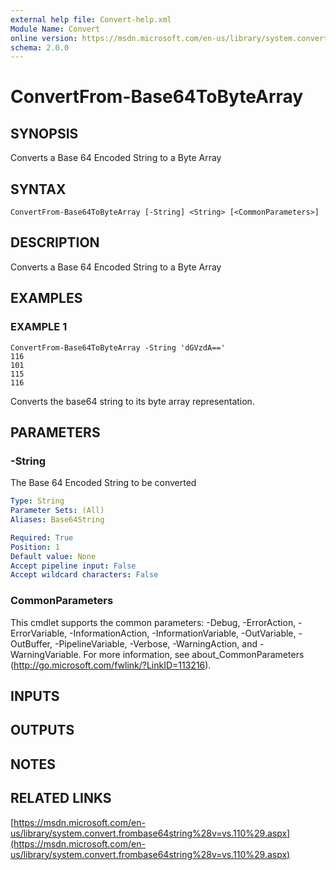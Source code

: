 ```yaml
---
external help file: Convert-help.xml
Module Name: Convert
online version: https://msdn.microsoft.com/en-us/library/system.convert.frombase64string%28v=vs.110%29.aspx
schema: 2.0.0
---
```


# ConvertFrom-Base64ToByteArray

## SYNOPSIS
Converts a Base 64 Encoded String to a Byte Array

## SYNTAX

```
ConvertFrom-Base64ToByteArray [-String] <String> [<CommonParameters>]
```

## DESCRIPTION
Converts a Base 64 Encoded String to a Byte Array

## EXAMPLES

### EXAMPLE 1
```
ConvertFrom-Base64ToByteArray -String 'dGVzdA=='
116
101
115
116
```

Converts the base64 string to its byte array representation.

## PARAMETERS

### -String
The Base 64 Encoded String to be converted

```yaml
Type: String
Parameter Sets: (All)
Aliases: Base64String

Required: True
Position: 1
Default value: None
Accept pipeline input: False
Accept wildcard characters: False
```

### CommonParameters
This cmdlet supports the common parameters: -Debug, -ErrorAction, -ErrorVariable, -InformationAction, -InformationVariable, -OutVariable, -OutBuffer, -PipelineVariable, -Verbose, -WarningAction, and -WarningVariable.
For more information, see about_CommonParameters (http://go.microsoft.com/fwlink/?LinkID=113216).

## INPUTS

## OUTPUTS

## NOTES

## RELATED LINKS

[https://msdn.microsoft.com/en-us/library/system.convert.frombase64string%28v=vs.110%29.aspx](https://msdn.microsoft.com/en-us/library/system.convert.frombase64string%28v=vs.110%29.aspx)

